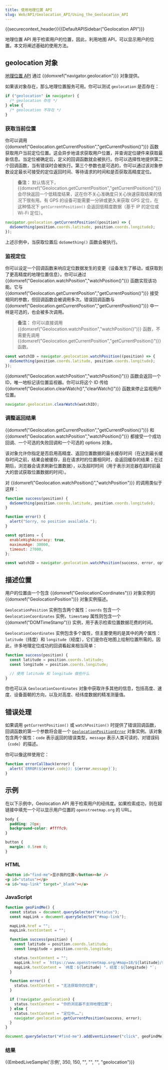 ```yaml
---
title: 使用地理位置 API
slug: Web/API/Geolocation_API/Using_the_Geolocation_API
---
```


{{securecontext_header}}{{DefaultAPISidebar("Geolocation API")}}

地理位置 API 用于检索用户的位置，因此，利用地图 API，可以显示用户的位置。本文将阐述基础的使用方法。

## geolocation 对象

[地理位置 API](/zh-CN/docs/Web/API/Geolocation) 通过 {{domxref("navigator.geolocation")}} 对象提供。

如果该对象存在，那么地理位置服务可用。你可以测试 `geolocation` 是否存在：

```js
if ("geolocation" in navigator) {
  /* geolocation 存在 */
} else {
  /* geolocation 不存在 */
}
```

### 获取当前位置

你可以调用 {{domxref("Geolocation.getCurrentPosition","getCurrentPosition()")}} 函数获取用户当前定位位置。这会异步地请求获取用户位置，并查询定位硬件来获取最新信息。当定位被确定后，定义的回调函数就会被执行。你可以选择性地提供第二个回调函数，当有错误时会被执行。第三个参数也是可选的，你可以通过该对象参数设定最长可接受的定位返回时间、等待请求的时间和是否获取高精度定位。

> **备注：** 默认情况下，{{domxref("Geolocation.getCurrentPosition","getCurrentPosition()")}} 会尽快返回一个低精度结果，这在你不关心准确度只关心快速获取结果的情况下很有用。有 GPS 的设备可能需要一分钟或更久来获取 GPS 定位，在这种情况下 `getCurrentPosition()` 会返回低精度数据（基于 IP 的定位或 Wi-Fi 定位）。

```js
navigator.geolocation.getCurrentPosition((position) => {
  doSomething(position.coords.latitude, position.coords.longitude);
});
```

上述示例中，当获取位置后 `doSomething()` 函数会被执行。

### 监视定位

你可以设定一个回调函数来响应定位数据发生的变更（设备发生了移动，或获取到了更高精度的地理位置信息）。你可以通过 {{domxref("Geolocation.watchPosition","watchPosition()")}} 函数实现该功能。它与 {{domxref("Geolocation.getCurrentPosition","getCurrentPosition()")}} 接受相同的参数，但回调函数会被调用多次。错误回调函数与 {{domxref("Geolocation.getCurrentPosition","getCurrentPosition()")}} 中一样是可选的，也会被多次调用。

> **备注：** 你可以直接调用 {{domxref("Geolocation.watchPosition","watchPosition()")}} 函数，不需要先调用 {{domxref("Geolocation.getCurrentPosition","getCurrentPosition()")}} 函数。

```js
const watchID = navigator.geolocation.watchPosition((position) => {
  doSomething(position.coords.latitude, position.coords.longitude);
});
```

{{domxref("Geolocation.watchPosition","watchPosition()")}} 函数会返回一个 ID，唯一地标记该位置监视器。你可以将这个 ID 传给 {{domxref("Geolocation.clearWatch()","clearWatch()")}} 函数来停止监视用户位置。

```js
navigator.geolocation.clearWatch(watchID);
```

### 调整返回结果

{{domxref("Geolocation.getCurrentPosition","getCurrentPosition()")}} 和 {{domxref("Geolocation.watchPosition","watchPosition()")}} 都接受一个成功回调、一个可选的失败回调和一个可选的 options 对象。

该对象允许你指定是否启用高精度、返回位置数据的最长缓存时间（在达到最长缓存时间之前，结果会被缓存，且在请求时的位置相同时，会返回缓存的结果；在过期后，浏览器会请求刷新位置数据），以及超时时间（用于表示浏览器在超时前最大的尝试获取位置数据的时间）。

对 {{domxref("Geolocation.watchPosition()","watchPosition")}} 的调用类似于这样：

```js
function success(position) {
  doSomething(position.coords.latitude, position.coords.longitude);
}

function error() {
  alert("Sorry, no position available.");
}

const options = {
  enableHighAccuracy: true,
  maximumAge: 30000,
  timeout: 27000,
};

const watchID = navigator.geolocation.watchPosition(success, error, options);
```

## 描述位置

用户的位置由一个包含 {{domxref("GeolocationCoordinates")}} 对象实例的 {{domxref("GeolocationPosition")}} 对象实例描述。

`GeolocationPosition` 实例包含两个属性：`coords` 包含一个 `GeolocationCoordinates` 实例，`timestamp` 属性则包含一个 {{domxref("DOMTimeStamp")}} 实例，用于表示检索位置数据花费的时间。

`GeolocationCoordinates` 实例包含多个属性，但主要使用的是其中的两个属性：`latitude`（纬度）和 `longitude`（经度），它们是你在地图上绘制位置所需的。因此，许多地理定位成功的回调看起来相当简单：

```js
function success(position) {
  const latitude = position.coords.latitude;
  const longitude = position.coords.longitude;

  // 使用 latitude 和 longitude 做些什么
}
```

你也可以从 `GeolocationCoordinates` 对象中获取许多其他的信息，包括高度、速度、设备面朝的方向，以及对高度、经纬度数据的精准测量值。

## 错误处理

如果调用 `getCurrentPosition()` 或 `watchPosition()` 时提供了错误回调函数，回调函数的第一个参数将会是一个 [`GeolocationPositionError`](/zh-CN/docs/Web/API/GeolocationPositionError) 对象实例。该对象包含两个属性：`code` 表示返回的错误类型，`message` 表示人类可读的、对错误码（`code`）的描述。

你可以像这样使用它：

```js
function errorCallback(error) {
  alert(`ERROR(${error.code}): ${error.message}`);
}
```

## 示例

在以下示例中，Geolocation API 用于检索用户的经纬度。如果检索成功，则在超链接中填充一个可以显示用户位置的 `openstreetmap.org` 的 URL。

```css hidden
body {
  padding: 20px;
  background-color: #ffffc9;
}

button {
  margin: 0.5rem 0;
}
```

### HTML

```html
<button id="find-me">显示我的位置</button><br />
<p id="status"></p>
<a id="map-link" target="_blank"></a>
```

### JavaScript

```js
function geoFindMe() {
  const status = document.querySelector("#status");
  const mapLink = document.querySelector("#map-link");

  mapLink.href = "";
  mapLink.textContent = "";

  function success(position) {
    const latitude = position.coords.latitude;
    const longitude = position.coords.longitude;

    status.textContent = "";
    mapLink.href = `https://www.openstreetmap.org/#map=18/${latitude}/${longitude}`;
    mapLink.textContent = `纬度：${latitude} °，经度：${longitude} °`;
  }

  function error() {
    status.textContent = "无法获取你的位置";
  }

  if (!navigator.geolocation) {
    status.textContent = "你的浏览器不支持地理位置";
  } else {
    status.textContent = "定位中……";
    navigator.geolocation.getCurrentPosition(success, error);
  }
}

document.querySelector("#find-me").addEventListener("click", geoFindMe);
```

### 结果

{{EmbedLiveSample('示例', 350, 150, "", "", "", "geolocation")}}
